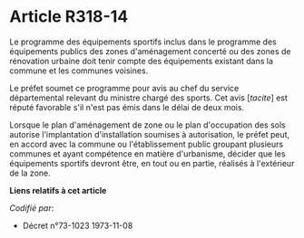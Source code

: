 # Article R318-14

Le programme des équipements sportifs inclus dans le programme des équipements publics des zones d'aménagement concerté ou
des zones de rénovation urbaine doit tenir compte des équipements existant dans la commune et les communes voisines.

Le préfet soumet ce programme  pour avis au chef du service départemental relevant du ministre chargé des sports. Cet avis
[*tacite*] est réputé favorable s'il n'est pas émis dans le délai de deux mois.

Lorsque le plan d'aménagement de zone ou le plan d'occupation des sols autorise l'implantation d'installation soumises à
autorisation, le préfet peut, en accord avec la commune ou l'établissement public groupant plusieurs communes et ayant
compétence en matière d'urbanisme, décider que les équipements sportifs devront être, en tout ou en partie, réalisés à
l'extérieur de la zone.

**Liens relatifs à cet article**

_Codifié par_:

  - Décret n°73-1023 1973-11-08

